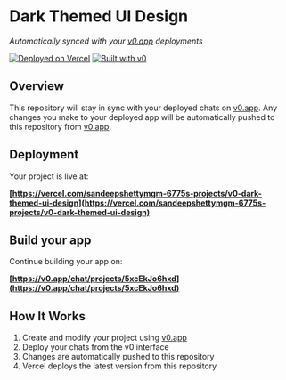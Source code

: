 # Dark Themed UI Design

*Automatically synced with your [v0.app](https://v0.app) deployments*

[![Deployed on Vercel](https://img.shields.io/badge/Deployed%20on-Vercel-black?style=for-the-badge&logo=vercel)](https://vercel.com/sandeepshettymgm-6775s-projects/v0-dark-themed-ui-design)
[![Built with v0](https://img.shields.io/badge/Built%20with-v0.app-black?style=for-the-badge)](https://v0.app/chat/projects/5xcEkJo6hxd)

## Overview

This repository will stay in sync with your deployed chats on [v0.app](https://v0.app).
Any changes you make to your deployed app will be automatically pushed to this repository from [v0.app](https://v0.app).

## Deployment

Your project is live at:

**[https://vercel.com/sandeepshettymgm-6775s-projects/v0-dark-themed-ui-design](https://vercel.com/sandeepshettymgm-6775s-projects/v0-dark-themed-ui-design)**

## Build your app

Continue building your app on:

**[https://v0.app/chat/projects/5xcEkJo6hxd](https://v0.app/chat/projects/5xcEkJo6hxd)**

## How It Works

1. Create and modify your project using [v0.app](https://v0.app)
2. Deploy your chats from the v0 interface
3. Changes are automatically pushed to this repository
4. Vercel deploys the latest version from this repository
